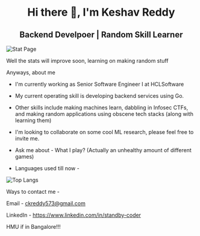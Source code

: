 <h1 align="center"> Hi there 👋, I'm Keshav Reddy</h1>

<h2 align="center"> Backend Develpoer | Random Skill Learner </h2>

<div>

![Stat Page](https://github-readme-stats.vercel.app/api?username=Standby-Coder&theme=dark&show=prs_merged&show_icons=true)

<span> Well the stats will improve soon, learning on making random stuff </span>

Anyways, about me

- I'm currently working as Senior Software Engineer I at HCLSoftware

- My current operating skill is developing backend services using Go.

- Other skills include making machines learn, dabbling in Infosec CTFs, and making random applications using obscene tech stacks (along with learning them)

- I'm looking to collaborate on some cool ML research, please feel free to invite me.

- Ask me about - What I play? (Actually an unhealthy amount of different games)

- Languages used till now - 

![Top Langs](https://github-readme-stats.vercel.app/api/top-langs/?theme=dark&username=Standby-Coder&layout=compact&size_weight=0&count_weight=1&langs_count=100&hide=Jupyter%20Notebook,CMake,HTML,CSS&hide_progress=true)


Ways to contact me - 

Email - ckreddy573@gmail.com

LinkedIn - https://www.linkedin.com/in/standby-coder

HMU if in Bangalore!!!

</div>
